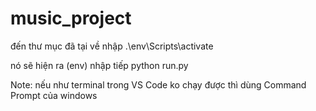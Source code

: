 # music_project
đến thư mục đã tại về nhập
.\env\Scripts\activate

nó sẽ hiện ra (env) 
nhập tiếp python run.py

Note: nếu như terminal trong VS Code ko chạy được thì dùng Command Prompt của windows

